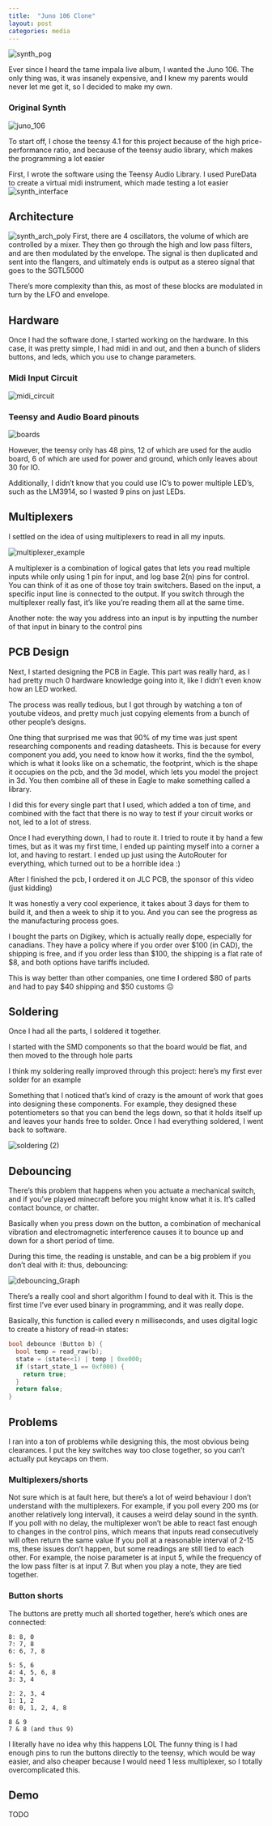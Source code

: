 ```yaml
---
title:  "Juno 106 Clone"
layout: post
categories: media
---
```


![synth_pog](https://user-images.githubusercontent.com/53409587/151907255-f765160a-af77-4274-9ef5-468de3cb649c.png)

Ever since I heard the tame impala live album, I wanted the Juno 106.
The only thing was, it was insanely expensive, and I knew my parents would never let me get it, so I decided to make my own.
### Original Synth
![juno_106](https://user-images.githubusercontent.com/53409587/151908114-752f1bf0-89f3-4139-bee8-20c7c864abbe.jpg)

To start off, I chose the teensy 4.1 for this project because of the high price-performance ratio, and because of the teensy audio library, which makes the programming a lot easier

First, I wrote the software using the Teensy Audio Library. I used PureData to create a virtual midi instrument, which made testing a lot easier
![synth_interface](https://user-images.githubusercontent.com/53409587/151907343-9250421e-18c2-4be2-ac25-a800d9ef6894.png)

## Architecture
![synth_arch_poly](https://user-images.githubusercontent.com/53409587/151907383-44fd7864-db25-41d5-8608-d9a244754157.png)
First, there are 4 oscillators, the volume of which are controlled by a mixer.
They then go through the high and low pass filters, and are then modulated by the envelope.
The signal is then duplicated and sent into the flangers, and ultimately ends is output as a stereo signal that goes to the SGTL5000

There’s more complexity than this, as most of these blocks are modulated in turn by the LFO and envelope.

## Hardware
Once I had the software done, I started working on the hardware.
In this case, it was pretty simple, I had midi in and out, and then a bunch of sliders buttons, and leds, which you use to change parameters.

### Midi Input Circuit
![midi_circuit](https://user-images.githubusercontent.com/53409587/151907571-e1119721-e6ed-4a7f-9d7a-bcdb07ee4639.PNG)


### Teensy and Audio Board pinouts
![boards](https://user-images.githubusercontent.com/53409587/151907534-78f20c00-0420-4dcd-ac42-a2cde6895a68.PNG)

However, the teensy only has 48 pins, 12 of which are used for the audio board, 6 of which are used for power and ground, which only leaves about 30 for IO.

Additionally, I didn’t know that you could use IC’s to power multiple LED’s, such as the LM3914, so I wasted 9 pins on just LEDs.

## Multiplexers
I settled on the idea of using multiplexers to read in all my inputs.

![multiplexer_example](https://upload.wikimedia.org/wikipedia/commons/e/e0/Telephony_multiplexer_system.gif)

A multiplexer is a combination of logical gates that lets you read multiple inputs while only using 1 pin for input, and log base 2(n) pins for control.
You can think of it as one of those toy train switchers. Based on the input, a specific input line is connected to the output.
If you switch through the multiplexer really fast, it’s like you’re reading them all at the same time.

Another note: the way you address into an input is by inputting the number of that input in binary to the control pins

## PCB Design
Next, I started designing the PCB in Eagle.
This part was really hard, as I had pretty much 0 hardware knowledge going into it, like I didn’t even know how an LED worked.

The process was really tedious, but I got through by watching a ton of youtube videos, and pretty much just copying elements from a bunch of other people’s designs.

One thing that surprised me was that 90% of my time was just spent researching components and reading datasheets. This is because for every component you add, you need to know how it works, find the the symbol, which is what it looks like on a schematic, the footprint, which is the shape it occupies on the pcb, and the 3d model, which lets you model the project in 3d. You then combine all of these in Eagle to make something called a library. 

I did this for every single part that I used, which added a ton of time, and combined with the fact that there is no way to test if your circuit works or not, led to a lot of stress.

Once I had everything down, I had to route it.
I tried to route it by hand a few times, but as it was my first time, I ended up painting myself into a corner a lot, and having to restart.
I ended up just using the AutoRouter for everything, which turned out to be a horrible idea :)

After I finished the pcb, I ordered it on JLC PCB, the sponsor of this video (just kidding)

It was honestly a very cool experience, it takes about 3 days for them to build it, and then a week to ship it to you. And you can see the progress as the manufacturing process goes.

I bought the parts on Digikey, which is actually really dope, especially for canadians.
They have a policy where if you order over $100 (in CAD), the shipping is free, and if you order less than $100, the shipping is a flat rate of $8, and both options have tariffs included.

This is way better than other companies, one time I ordered $80 of parts and had to pay $40 shipping and $50 customs :neutral_face:

## Soldering
Once I had all the parts, I soldered it together.

I started with the SMD components so that the board would be flat, and then moved to the through hole parts

I think my soldering really improved through this project: here’s my first ever solder for an example

Something that I noticed that’s kind of crazy is the amount of work that goes into designing these components. For example, they designed these potentiometers so that you can bend the legs down, so that it holds itself up and leaves your hands free to solder.
Once I had everything soldered, I went back to software.

![soldering (2)](https://user-images.githubusercontent.com/53409587/151913804-c5cd6065-a884-4ad0-8ae1-bdf070c34d20.PNG)

## Debouncing
There’s this problem that happens when you actuate a mechanical switch, and if you’ve played minecraft before you might know what it is. It’s called contact bounce, or chatter. 

Basically when you press down on the button, a combination of mechanical vibration and electromagnetic interference causes it to bounce up and down for a short period of time.

During this time, the reading is unstable, and can be a big problem if you don’t deal with it: thus, debouncing:

![debouncing_Graph](https://media.geeksforgeeks.org/wp-content/uploads/20191113173218/Switch_Debounce_2.jpg)

There’s a really cool and short algorithm I found to deal with it.
This is the first time I’ve ever used binary in programming, and it was really dope.

Basically, this function is called every n milliseconds, and uses digital logic to create a history of read-in states:

``` c
bool debounce (Button b) {
  bool temp = read_raw(b);
  state = (state<<1) | temp | 0xe000;
  if (start_state_1 == 0xf000) {
    return true;
  }
  return false;
}
```

## Problems
I ran into a ton of problems while designing this, the most obvious being clearances.
I put the key switches way too close together, so you can’t actually put keycaps on them.
### Multiplexers/shorts
Not sure which is at fault here, but there’s a lot of weird behaviour I don’t understand with the multiplexers.
For example, if you poll every 200 ms (or another relatively long interval), it causes a weird delay sound in the synth.
If you poll with no delay, the multiplexer won’t be able to react fast enough to changes in the control pins, which means that inputs read consecutively will often return the same value
If you poll at a reasonable interval of 2-15 ms, these issues don’t happen, but some readings are still tied to each other.
For example, the noise parameter is at input 5, while the frequency of the low pass filter is at input 7.
But when you play a note, they are tied together.
### Button shorts
The buttons are pretty much all shorted together, here’s which ones are connected:
```
8: 8, 0
7: 7, 8
6: 6, 7, 8

5: 5, 6
4: 4, 5, 6, 8
3: 3, 4

2: 2, 3, 4
1: 1, 2
0: 0, 1, 2, 4, 8

8 & 9
7 & 8 (and thus 9)
```
I literally have no idea why this happens LOL
The funny thing is I had enough pins to run the buttons directly to the teensy, which would be way easier, and also cheaper because I would need 1 less multiplexer, so I totally overcomplicated this.

## Demo
TODO
